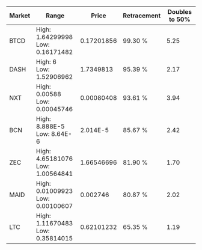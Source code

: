 | Market | Range | Price| Retracement | Doubles to 50% |
| --- | --- | --- | --- | --- |
| BTCD | High: 1.64299998<br />Low: 0.16171482 | 0.17201856 | 99.30 % | 5.25 |
| DASH | High: 6<br />Low: 1.52906962 | 1.7349813 | 95.39 % | 2.17 |
| NXT | High: 0.00588<br />Low: 0.00045746 | 0.00080408 | 93.61 % | 3.94 |
| BCN | High: 8.888E-5<br />Low: 8.64E-6 | 2.014E-5 | 85.67 % | 2.42 |
| ZEC | High: 4.65181076<br />Low: 1.00564841 | 1.66546696 | 81.90 % | 1.70 |
| MAID | High: 0.01009923<br />Low: 0.00100607 | 0.002746 | 80.87 % | 2.02 |
| LTC | High: 1.11670483<br />Low: 0.35814015 | 0.62101232 | 65.35 % | 1.19 |
